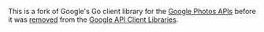 This is a fork of Google's Go client library for the [Google Photos
APIs](https://developers.google.com/photos) before it was
[removed](https://code-review.googlesource.com/c/google-api-go-client/+/39951)
from the [Google API Client
Libraries](https://developers.google.com/api-client-library).

